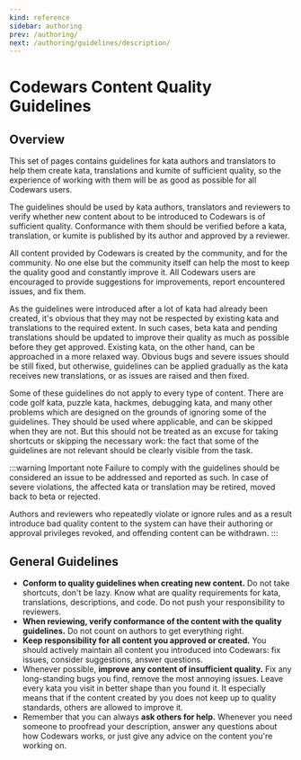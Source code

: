 ```yaml
---
kind: reference
sidebar: authoring
prev: /authoring/
next: /authoring/guidelines/description/
---
```


# Codewars Content Quality Guidelines

## Overview

This set of pages contains guidelines for kata authors and translators to help them create kata, translations and kumite of sufficient quality, so the experience of working with them will be as good as possible for all Codewars users.

The guidelines should be used by kata authors, translators and reviewers to verify whether new content about to be introduced to Codewars is of sufficient quality. Conformance with them should be verified before a kata, translation, or kumite is published by its author and approved by a reviewer.

All content provided by Codewars is created by the community, and for the community. No one else but the community itself can help the most to keep the quality good and constantly improve it. All Codewars users are encouraged to provide suggestions for improvements, report encountered issues, and fix them.

As the guidelines were introduced after a lot of kata had already been created, it's obvious that they may not be respected by existing kata and translations to the required extent. In such cases, beta kata and pending translations should be updated to improve their quality as much as possible before they get approved. Existing kata, on the other hand, can be approached in a more relaxed way. Obvious bugs and severe issues should be still fixed, but otherwise, guidelines can be applied gradually as the kata receives new translations, or as issues are raised and then fixed.

Some of these guidelines do not apply to every type of content. There are code golf kata, puzzle kata, hackmes, debugging kata, and many other problems which are designed on the grounds of ignoring some of the guidelines. They should be used where applicable, and can be skipped when they are not. But this should not be treated as an excuse for taking shortcuts or skipping the necessary work: the fact that some of the guidelines are not relevant should be clearly visible from the task.

:::warning Important note
Failure to comply with the guidelines should be considered an issue to be addressed and reported as such. In case of severe violations, the affected kata or translation may be retired, moved back to beta or rejected.

Authors and reviewers who repeatedly violate or ignore rules and as a result introduce bad quality content to the system can have their authoring or approval privileges revoked, and offending content can be withdrawn.
:::

## General Guidelines

- **Conform to quality guidelines when creating new content.** Do not take shortcuts, don't be lazy. Know what are quality requirements for kata, translations, descriptions, and code. Do not push your responsibility to reviewers.
- **When reviewing, verify conformance of the content with the quality guidelines.** Do not count on authors to get everything right.
- **Keep responsibility for all content you approved or created.** You should actively maintain all content you introduced into Codewars: fix issues, consider suggestions, answer questions.
- Whenever possible, **improve any content of insufficient quality.** Fix any long-standing bugs you find, remove the most annoying issues. Leave every kata you visit in better shape than you found it. It especially means that if the content created by you does not keep up to quality standards, others are allowed to improve it.
- Remember that you can always **ask others for help.** Whenever you need someone to proofread your description, answer any questions about how Codewars works, or just give any advice on the content you're working on.
